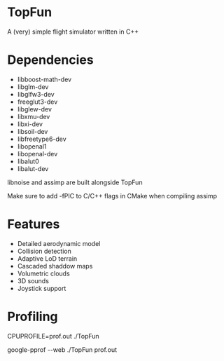 # TopFun

A (very) simple flight simulator written in C++

# Dependencies

* libboost-math-dev
* libglm-dev
* libglfw3-dev
* freeglut3-dev
* libglew-dev
* libxmu-dev
* libxi-dev
* libsoil-dev
* libfreetype6-dev
* libopenal1
* libopenal-dev
* libalut0
* libalut-dev

libnoise and assimp are built alongside TopFun

Make sure to add -fPIC to C/C++ flags in CMake when compiling assimp

# Features

* Detailed aerodynamic model
* Collision detection
* Adaptive LoD terrain
* Cascaded shaddow maps
* Volumetric clouds
* 3D sounds
* Joystick support

# Profiling

CPUPROFILE=prof.out ./TopFun

google-pprof --web ./TopFun prof.out

